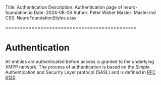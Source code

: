 ﻿Title: Authentication
Description: Authentication page of neuro-foundation.io
Date: 2024-08-06
Author: Peter Waher
Master: Master.md
CSS: NeuroFoundationStyles.cssx

=============================================

Authentication
========================

All entities are authenticated before access is granted to the underlying XMPP network. The process of authentication is based on the
Simple Authentication and Security Layer protocol (SASL) and is defined in [RFC 6120](https://tools.ietf.org/html/rfc6120).